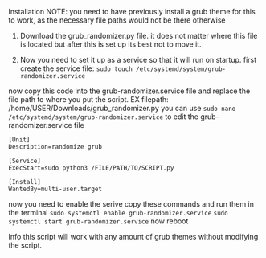 Installation
NOTE: you need to have previously install a grub theme for this to work, as the necessary file paths would not be there otherwise

1. Download the grub_randomizer.py file. it does not matter where this file is located but after this is set up its best not to move it.

2. Now you need to set it up as a service so that it will run on startup.
  first create the service file:
```sudo touch /etc/systemd/system/grub-randomizer.service```

  now copy this code into the grub-randomizer.service file and replace the file path to where you put the script. EX filepath: /home/USER/Downloads/grub_randomizer.py
  you can use ```sudo nano /etc/systemd/system/grub-randomizer.service``` to edit the grub-randomizer.service file
```
[Unit]
Description=randomize grub

[Service]
ExecStart=sudo python3 /FILE/PATH/TO/SCRIPT.py

[Install]
WantedBy=multi-user.target
```
  now you need to enable the serive
  copy these commands and run them in the terminal
```sudo systemctl enable grub-randomizer.service```
```sudo systemctl start grub-randomizer.service```
  now reboot


Info
this script will work with any amount of grub themes without modifying the script.
